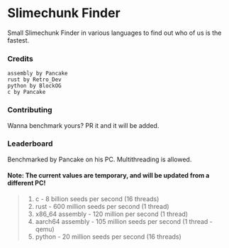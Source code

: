 # Slimechunk Finder
Small Slimechunk Finder in various languages to find out who of us is the fastest.
### Credits
    assembly by Pancake
    rust by Retro_Dev
    python by BlockOG
    c by Pancake
### Contributing
Wanna benchmark yours? PR it and it will be added.
### Leaderboard
Benchmarked by Pancake on his PC. Multithreading is allowed.
#### Note: The current values are temporary, and will be updated from a different PC!
> 1) c - 8 billion seeds per second (16 threads)
> 2) rust - 600 million seeds per second (1 thread)
> 3) x86_64 assembly - 120 million per second (1 thread)
> 4) aarch64 assembly - 105 million seeds per second (1 thread - qemu)
> 5) python - 20 million seeds per second (16 threads)
